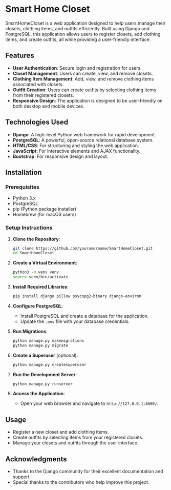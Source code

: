 # Smart Home Closet

SmartHomeCloset is a web application designed to help users manage their closets, clothing items, and outfits efficiently. Built using Django and PostgreSQL, this application allows users to register closets, add clothing items, and create outfits, all while providing a user-friendly interface.

## Features

- **User Authentication**: Secure login and registration for users.
- **Closet Management**: Users can create, view, and remove closets.
- **Clothing Item Management**: Add, view, and remove clothing items associated with closets.
- **Outfit Creation**: Users can create outfits by selecting clothing items from their registered closets.
- **Responsive Design**: The application is designed to be user-friendly on both desktop and mobile devices.

## Technologies Used

- **Django**: A high-level Python web framework for rapid development.
- **PostgreSQL**: A powerful, open-source relational database system.
- **HTML/CSS**: For structuring and styling the web application.
- **JavaScript**: For interactive elements and AJAX functionality.
- **Bootstrap**: For responsive design and layout.

## Installation

### Prerequisites

- Python 3.x
- PostgreSQL
- pip (Python package installer)
- Homebrew (for macOS users)

### Setup Instructions

1. **Clone the Repository**:
   ```bash
   git clone https://github.com/yourusername/SmartHomeCloset.git
   cd SmartHomeCloset
   ```

2. **Create a Virtual Environment**:
   ```bash
   python3 -m venv venv
   source venv/bin/activate
   ```

3. **Install Required Libraries**:
   ```bash
   pip install django pillow psycopg2-binary django-environ
   ```

4. **Configure PostgreSQL**:
   - Install PostgreSQL and create a database for the application.
   - Update the `.env` file with your database credentials.

5. **Run Migrations**:
   ```bash
   python manage.py makemigrations
   python manage.py migrate
   ```

6. **Create a Superuser** (optional):
   ```bash
   python manage.py createsuperuser
   ```

7. **Run the Development Server**:
   ```bash
   python manage.py runserver
   ```

8. **Access the Application**:
   - Open your web browser and navigate to `http://127.0.0.1:8000/`.

## Usage

- Register a new closet and add clothing items.
- Create outfits by selecting items from your registered closets.
- Manage your closets and outfits through the user interface.


## Acknowledgments

- Thanks to the Django community for their excellent documentation and support.
- Special thanks to the contributors who help improve this project.